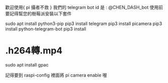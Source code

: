 歡迎使用{ pi 攝者不救 }
我們的 telegram bot id 是 : @CHEN_DASH_bot
使用前要記得幫您的樹莓派安裝以下套件

sudo apt install python3-pip
pip3 install telegram
pip3 install picamera
pip3 install python-telegram-bot
pip3 install 
# .h264轉.mp4
sudo apt install gpac

記得要到 raspi-config 裡面將 pi camera enable 喔